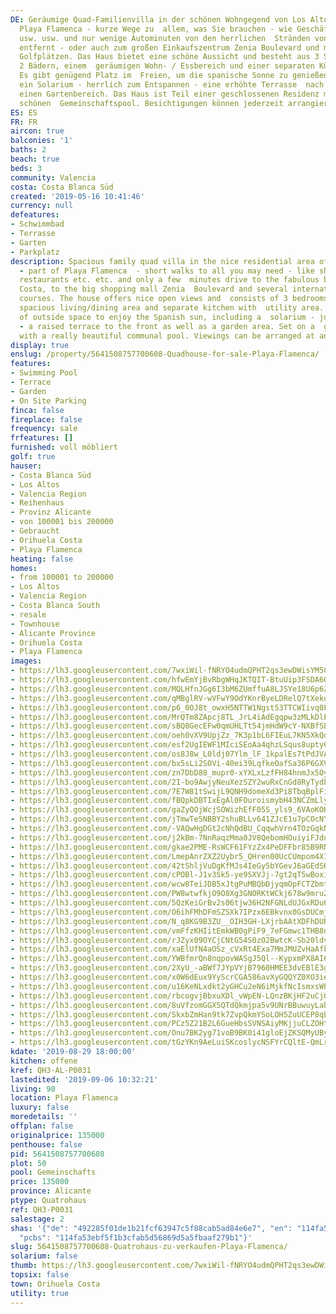 ```yaml
---
DE: Geräumige Quad-Familienvilla in der schönen Wohngegend von Los Altos - Teil von
  Playa Flamenca - kurze Wege zu  allem, was Sie brauchen - wie Geschäfte, Bars, Restaurants
  usw. usw. und nur wenige Autominuten von den herrlichen  Stränden von Orihuela Costa
  entfernt - oder auch zum großen Einkaufszentrum Zenia Boulevard und mehreren  internationalen
  Golfplätzen. Das Haus bietet eine schöne Aussicht und besteht aus 3 Schlafzimmern,
  2 Bädern, einem  geräumigen Wohn- / Essbereich und einer separaten Küche mit Hauswirtschaftsbereich.
  Es gibt genügend Platz im  Freien, um die spanische Sonne zu genießen, darunter
  ein Solarium - herrlich zum Entspannen - eine erhöhte Terrasse  nach vorne sowie
  einen Gartenbereich. Das Haus ist Teil einer geschlossenen Residenz mit einem sehr
  schönen  Gemeinschaftspool. Besichtigungen können jederzeit arrangiert werden.
ES: ES
FR: FR
aircon: true
balconies: '1'
baths: 2
beach: true
beds: 3
community: Valencia
costa: Costa Blanca Süd
created: '2019-05-16 10:41:46'
currency: null
defeatures:
- Schwimmbad
- Terrasse
- Garten
- Parkplatz
description: Spacious family quad villa in the nice residential area of Los Altos
  - part of Playa Flamenca  - short walks to all you may need - like shops, bars,
  restaurants etc. etc. and only a few  minutes drive to the fabulous beaches of Orihuela
  Costa, to the big shopping mall Zenia  Boulevard and several international golf
  courses. The house offers nice open views and  consists of 3 bedrooms, 2 bathrooms,
  spacious living/dining area and separate kitchen with  utility area. There is enough
  of outside space to enjoy the Spanish sun, including a  solarium - just to relax
  - a raised terrace to the front as well as a garden area. Set on a  gated complex
  with a really beautiful communal pool. Viewings can be arranged at any  time.
display: true
enslug: /property/5641508757700608-Quadhouse-for-sale-Playa-Flamenca/
features:
- Swimming Pool
- Terrace
- Garden
- On Site Parking
finca: false
fireplace: false
frequency: sale
frfeatures: []
furnished: voll möbliert
golf: true
hauser:
- Costa Blanca Süd
- Los Altos
- Valencia Region
- Reihenhaus
- Provinz Alicante
- von 100001 bis 200000
- Gebraucht
- Orihuela Costa
- Playa Flamenca
heating: false
homes:
- from 100001 to 200000
- Los Altos
- Valencia Region
- Costa Blanca South
- resale
- Townhouse
- Alicante Province
- Orihuela Costa
- Playa Flamenca
images:
- https://lh3.googleusercontent.com/7wxiWil-fNRYO4udmQPHT2qs3ewDWisYM5CpqBqit5Aq2DqoC9eDAmm9jIWhsJUJQRtTaBD3evXyRSppjRXR=w640-rj-e30-l100
- https://lh3.googleusercontent.com/hfwEmYjBvRbgWHqJKTQIT-BtuUip3FSDA6OLQUKf5BRDvbbee9jmUCsISe9OHxjtvk_c9SjBRFY9TKkZukz3Cg=w640-rj-e30-l100
- https://lh3.googleusercontent.com/MQLHfnJGg6I3bM6ZUmffuA8LJSYe18U6p6ZPedKFWVWtSLvmb1rg4mACbhsi5LJIe1SYUkKTwEEM4PKbbuiH=w640-rj-e30-l100
- https://lh3.googleusercontent.com/qMBglRV-wVFwY9OdYKnrByeLDRelQ7tXekuAYe0yA4NAWEzI7XzroZJgMALqtk3pqiCsge9ik-mONasR8TY8=w640-rj-e30-l100
- https://lh3.googleusercontent.com/p6_0OJ8t_owxH5NTTW1Ngst53TTCWIivq0Fe23BOpTaZVaTupTROBlzB7xD08qJX5QwQJwYSsIAu9QswYRnj=w640-rj-e30-l100
- https://lh3.googleusercontent.com/MrQTm8ZApcj8TL_JrL4iAdEgqpw3zMLkDlE9Esnge6f2iouGKZuqMN--7kLwkg5Im3BkG_gEIZBwhzzaM_E=w640-rj-e30-l100
- https://lh3.googleusercontent.com/sBQ8GecEFw0qmUHLTt54jmHdW9cY-NXBfSEfM34Z4p6JzZmi4ei54VJeHL01vDo7wQz51UgnuENO-88jTh-ljQ=w640-rj-e30-l100
- https://lh3.googleusercontent.com/oeh0vXV9UpjZz_7K3p1bL6FIEuL7KN5XkQd564u-lJ13DUjDprcxC1REWiS7IJB27tYyFI8Et8jlrdi8ZGQg=w640-rj-e30-l100
- https://lh3.googleusercontent.com/esf2UgIEWF1MIciSEoAa4qhzLSqus8upty6sBXkwJEJj_H25QqubruPy5Vxtkeb9XOm1HvNoCzUU4BWKjxFm8w=w640-rj-e30-l100
- https://lh3.googleusercontent.com/os8J8w_L0ldj07Ylm_lF_1kpalEs7tPdJVA0n-ghyI9jVei3DprL1Mfi315rbCbCPHsUQiSJl-YhFXBp5cI=w640-rj-e30-l100
- https://lh3.googleusercontent.com/bx5sLi2SOVi-40ei39LqfkeOafSa36P6GXVjEro3e6GyqliVoMt6Npfl-O7e2I6FIgu-vb-sETm8Zw2IkO8=w640-rj-e30-l100
- https://lh3.googleusercontent.com/zn7DbD88_mupr0-xYXLxLzfFH84hnmJx5OylLUYTHz7-efbYADKjqKz2Psp8bm20P4x19Lp3HUjfzO9apu4=w640-rj-e30-l100
- https://lh3.googleusercontent.com/2I-bo9AwjyNeuXezSZY2wuRxCnGd8RyTydbC78yVEXpfYMjjz90N6nesPy30q9lGufMhqWLoZfYie0azeUow=w640-rj-e30-l100
- https://lh3.googleusercontent.com/7E7W81tSwijL9QNH9domeXd3Pi8TbqBplFiYyhjqtJ9k-QZ6gUDKtLGt0nNgkBHXMYanJbOUijDUJcWsrb85=w640-rj-e30-l100
- https://lh3.googleusercontent.com/fBQpkDBTIxEgAl0FOuroismybH43NCZmLlyFzPdCdHojQKCTLvy8Q-GYmJw5GZCsF81R3fxlDnjWGqlH1e8=w640-rj-e30-l100
- https://lh3.googleusercontent.com/gaZyQOjWcjSOWizhEfF05S_yls9_6VAoKOHAU5gwsB8BnCwzkotbH8us00IZVmMuMyH59ARCpsssqFrOLg6nqA=w640-rj-e30-l100
- https://lh3.googleusercontent.com/jTmwTe5NBBY2shuBLLv641ZJcE1u7pCOcNYAxaBbJdNyiBg-JjmUjGX9ovPbyyTK9YKBGlUbdQbFgq5RQiN6hA=w640-rj-e30-l100
- https://lh3.googleusercontent.com/-VAQwHgDGt2cNhQdBU_CqqwhVrn4TOzGqkNTR6A9GzZ57cSBB6NcOrQePXrbhf9EX3CmZ9Rkg62iGh_xluBN=w640-rj-e30-l100
- https://lh3.googleusercontent.com/j2kBm-7NnRaqzMma0JV8QebomHOuiyiFJdn4fkMugR0qLb39nbaQ1IZRcga_Fcil8cm95e1aP3NYhev0iSA=w640-rj-e30-l100
- https://lh3.googleusercontent.com/gkae2PME-RsWCF61FYzZx4PeDFFbr85B9RNoM2_AIXppyF3f-e9J9Uq0pdVgV0hHxG1nHyq6EzBY8tz2p6_O5w=w640-rj-e30-l100
- https://lh3.googleusercontent.com/LmepAnrZXZ2Uybr5_QHren00UcCUmpom4X1r2cByfmObbW96_MZSD-OUp-4xtevmZzLfqF2RgfkhRJP1blT2=w640-rj-e30-l100
- https://lh3.googleusercontent.com/42tShljVuDgKfMJs4IeGy5bYGevJ6aGEdSKEa7DpUcJlx_YisuDhZhFFLtgqWaveSTpw1OFbQgrc-nwIuT2G=w640-rj-e30-l100
- https://lh3.googleusercontent.com/cPOBl-J1v3Sk5-ye9SXVJj-7gt2qT5wBoxipTmAv76o1HeB_82nhxXpiHY6E063dOptn7sQ9y6tNAvy-pcBCEg=w640-rj-e30-l100
- https://lh3.googleusercontent.com/wcw8TeiJDB5xJtgPuMBQbDjyqmOpFCTZbmtg_anUtBwdWAHCAN5_U7vyECgc7bvsXKa9zFfrhzDCdS1eSk_hCQ=w640-rj-e30-l100
- https://lh3.googleusercontent.com/PW8wtwfkjO9O8Xg3GNORKtWCkj678w9mruZrbECeY8VYcQePtsAA7JT5e1AvY64828B0mHiCKogx4i-KHJIAwQ=w640-rj-e30-l100
- https://lh3.googleusercontent.com/5QzKeiGrBv2s06tjw36H2NFGNLdUJGxRDu6V4UU-wEaSauo7ytqaN7bwVv1WnRIWzO7aB71SV3iqiGoEv-E=w640-rj-e30-l100
- https://lh3.googleusercontent.com/O6ihFMhDFmSZSXk7IPzx6EBkvnx0GsDUCmj5CQw0sxRan9uUG2uAHD45ZdexhxBuvNqKbmtCYaQmKdXXuECZ=w640-rj-e30-l100
- https://lh3.googleusercontent.com/N_q8KG9B3ZU__OIH3GH-LXjrbAAtXDFhDUR31sq4UdskXytfYQjL9ZOz9JyFAesYtCnqC3qGqJmkf860lQk=w640-rj-e30-l100
- https://lh3.googleusercontent.com/vmFfzKHIitEmkWB0gPiF9_7eFGmwc1THB8nf8830bDDB9zsrfLc4zvu3JhqHJGzeawYnKMXqlduy_ttBAQrlnQ=w640-rj-e30-l100
- https://lh3.googleusercontent.com/rJZyx09OYCjCNtG54S0zO2BwtcK-Sb20ldvIix1QJhbRF2aPIx4o3wZUemPCVKl6aPgHayDi70VxGOzN74Wn=w640-rj-e30-l100
- https://lh3.googleusercontent.com/xaElUfN4aOSz_cVxRt4Exa7MmJMUZvHaAfkVziK4z04Y2wDcGGb1fx53jeuD8cfncnVh7ks8vZlmga7I1ZjJVw=w640-rj-e30-l100
- https://lh3.googleusercontent.com/YWBfmrQn8nqpovWASgJ5Ql--KypxmPX8AI6c5_DkZ1fSj63jUk6ilODsXzH6p3vF_6SxIwb19-kFVpQz_zM=w640-rj-e30-l100
- https://lh3.googleusercontent.com/2XyU_-aBWf7JYpVYjB7960HMEE3dvEBlE3gAPFe6-qKxJ2wge33iBmQzxYasLIG9Bdklx8adCgAvkdTb4JU=w640-rj-e30-l100
- https://lh3.googleusercontent.com/x0W6dEux9YyScrCGA586avXyGQQYZ0XO3ie8haeCAswdV8vR2yqNSNzSeM1mLBTNEdI7iHzk8iovyvXB87TU=w640-rj-e30-l100
- https://lh3.googleusercontent.com/u16KeNLxdkt2yGHCu2eN6iMjkfNcIsmxsWPi17e6XwvLBgA1XnS0TzIXYGSORFasckY4xI-hTkMvoVZVusEC=w640-rj-e30-l100
- https://lh3.googleusercontent.com/rbcogvjBbxuXDl_vWpEN-LQnzBKjHF2uCjOQ8UG2vL7c4HgR0DJrhTc7QU7ozg7BBsG3LC16xsWRlXp0HLpOdA=w640-rj-e30-l100
- https://lh3.googleusercontent.com/8uVfzomGGX5QTdQkmjpa5v9UNrBBuwuyLaboHIV3ZwjJitd3n-qTCfcek9zqBcVDFV_5Y9FXm44CdqfmeSK5-g=w640-rj-e30-l100
- https://lh3.googleusercontent.com/SkxbZmHan9tk7ZvpQkmYSoLOH5ZuUCEP8qLx8HPyhqT8PaNkIF0QwYP5B2LMy3pVbE93Zc3GVK8fi8iIkIeD=w640-rj-e30-l100
- https://lh3.googleusercontent.com/PCz5Z21B2L6GueHbsSVNSAiyMKjjuCLZOHtfg4WZqxgNjRhSzCvevIC_7jzt-rJ51iuJkZSWyt4HE8xXPD1j=w640-rj-e30-l100
- https://lh3.googleusercontent.com/Onu7BK2yg71voB9BK0i41gloEjZKSQMyUByC37N0sIVSc7gFirsyDnn8GuY4PMViEj0Xcd1tyUcjcdYk6rL72g=w640-rj-e30-l100
- https://lh3.googleusercontent.com/tGzYKn9AeLuiSKcoslycNSFYrCQltE-QmLrg3qHw9A1HO9b7hssqI0D5nGO0cyO7RmC56byCpxeAME87ySD4=w640-rj-e30-l100
kdate: '2019-08-29 18:00:00'
kitchen: offene
kref: QH3-AL-P0031
lastedited: '2019-09-06 10:32:21'
living: 90
location: Playa Flamenca
luxury: false
moredetails: ''
offplan: false
originalprice: 135000
penthouse: false
pid: 5641508757700608
plot: 50
pool: Gemeinschafts
price: 135000
province: Alicante
ptype: Quatrohaus
ref: QH3-P0031
salestage: 2
shas: '{"de": "492285f01de1b21fcf63947c5f88cab5ad84e6e7", "en": "114fa53ebf5f1b3cfab5d56869d5a5fbaaf279b1",
  "pcbs": "114fa53ebf5f1b3cfab5d56869d5a5fbaaf279b1"}'
slug: 5641508757700608-Quatrohaus-zu-verkaufen-Playa-Flamenca/
solarium: false
thumb: https://lh3.googleusercontent.com/7wxiWil-fNRYO4udmQPHT2qs3ewDWisYM5CpqBqit5Aq2DqoC9eDAmm9jIWhsJUJQRtTaBD3evXyRSppjRXR=w400-h240-n-rj-e30-l100
topsix: false
town: Orihuela Costa
utility: true
---
```

